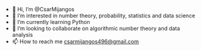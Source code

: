 - 👋 Hi, I’m @CsarMijangos
- 👀 I’m interested in number theory, probability, statistics and data science
- 🌱 I’m currently learning Python
- 💞️ I’m looking to collaborate on algorithmic number theory and data analysis
- 📫 How to reach me csarmijangos496@gmail.com

<!---
CsarMijangos/CsarMijangos is a ✨ special ✨ repository because its `README.md` (this file) appears on your GitHub profile.
You can click the Preview link to take a look at your changes.
--->
